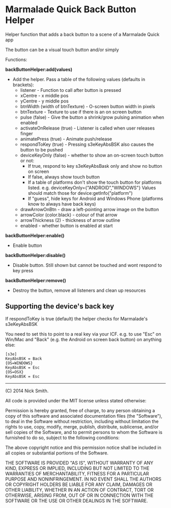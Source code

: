 Marmalade Quick Back Button Helper
==================================

Helper function that adds a back button to a scene of a Marmalade Quick app

The button can be a visual touch button and/or simply

Functions:

**backButtonHelper:add(values)**

- Add the helper. Pass a table of the following values (defaults in brackets):
  - listener - Function to call after button is pressed
  - xCentre - x middle pos
  - yCentre - y middle pos
  - btnWidth (width of btnTexture) - O-screen button width in pixels
  - btnTexture - Texture to use if there is an on screen button
  - pulse (false) - Give the button a shrink/grow pulsing animation when enabled
  - activateOnRelease (true) - Listener is called when user releases finger
  - animatePress (true) - Animate push/release
  - respondToKey (true) - Pressing s3eKeyAbsBSK also causes the button to be pushed
  - deviceKeyOnly (false) - whether to show an on-screen touch button or not:
    - If true, respond to key s3eKeyAbsBask only and show no button on screen
	- If false, always show touch button
	- If a table of platforms don't show the touch button for platforms listed. e.g. deviceKeyOnly={"ANDROID","WINDOWS"} Values should match those for device:getInfo("platform")
	- If "guess", hide keys for Android and Windows Phone (platforms know to always have back keys)
  - drawArrowOnBtn - draw a left-pointing arrow image on the button
  - arrowColor (color.black) - colour of that arrow
  - arrowThickness (2) - thickness of arrow outline
  - enabled - whether button is enabled at start


**backButtonHelper:enable()**

- Enable button

**backButtonHelper:disable()**

- Disable button. Still shown but cannot be touched and wont respond to key press

**backButtonHelper:remove()**

- Destroy the button, remove all listeners and clean up resources

Supporting the device's back key
--------------------------------

If respondToKey is true (default) the helper checks for Marmalade's s3eKeyAbsBSK

You need to set this to point to a real key via your ICF. e.g. to use "Esc"
on Win/Mac and "Back" (e.g. the Android on screen back button) on anything else:

```
[s3e]
KeyAbsBSK = Back
{OS=WINDOWS}
KeyAbsBSK = Esc
{OS=OSX}
KeyAbsBSK = Esc
```

------------------------------------------------------------------------------------------
(C) 2014 Nick Smith.

All code is provided under the MIT license unless stated otherwise:

 Permission is hereby granted, free of charge, to any person obtaining a copy
 of this software and associated documentation files (the "Software"), to deal
 in the Software without restriction, including without limitation the rights
 to use, copy, modify, merge, publish, distribute, sublicense, and/or sell
 copies of the Software, and to permit persons to whom the Software is
 furnished to do so, subject to the following conditions:

 The above copyright notice and this permission notice shall be included in
 all copies or substantial portions of the Software.

 THE SOFTWARE IS PROVIDED "AS IS", WITHOUT WARRANTY OF ANY KIND, EXPRESS OR
 IMPLIED, INCLUDING BUT NOT LIMITED TO THE WARRANTIES OF MERCHANTABILITY,
 FITNESS FOR A PARTICULAR PURPOSE AND NONINFRINGEMENT. IN NO EVENT SHALL THE
 AUTHORS OR COPYRIGHT HOLDERS BE LIABLE FOR ANY CLAIM, DAMAGES OR OTHER
 LIABILITY, WHETHER IN AN ACTION OF CONTRACT, TORT OR OTHERWISE, ARISING FROM,
 OUT OF OR IN CONNECTION WITH THE SOFTWARE OR THE USE OR OTHER DEALINGS IN
 THE SOFTWARE.
